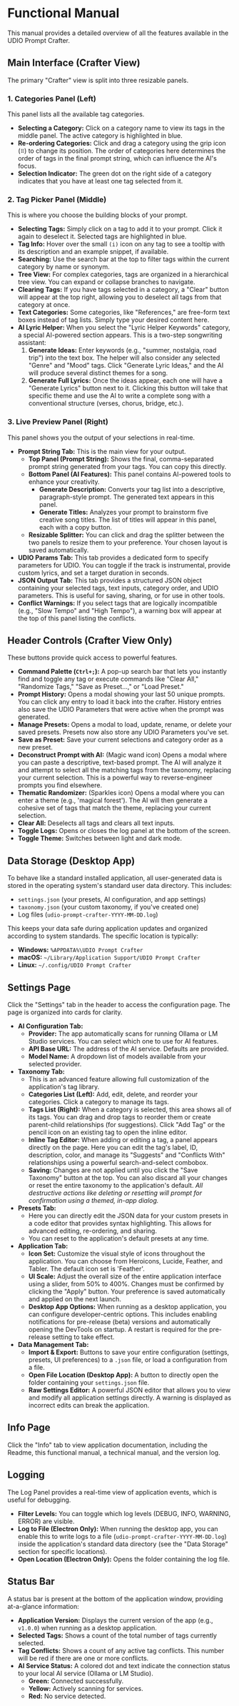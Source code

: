 # Functional Manual

This manual provides a detailed overview of all the features available in the UDIO Prompt Crafter.

## Main Interface (Crafter View)

The primary "Crafter" view is split into three resizable panels.

### 1. Categories Panel (Left)

This panel lists all the available tag categories.

-   **Selecting a Category:** Click on a category name to view its tags in the middle panel. The active category is highlighted in blue.
-   **Re-ordering Categories:** Click and drag a category using the grip icon (`⠿`) to change its position. The order of categories here determines the order of tags in the final prompt string, which can influence the AI's focus.
-   **Selection Indicator:** The green dot on the right side of a category indicates that you have at least one tag selected from it.

### 2. Tag Picker Panel (Middle)

This is where you choose the building blocks of your prompt.

-   **Selecting Tags:** Simply click on a tag to add it to your prompt. Click it again to deselect it. Selected tags are highlighted in blue.
-   **Tag Info:** Hover over the small `(i)` icon on any tag to see a tooltip with its description and an example snippet, if available.
-   **Searching:** Use the search bar at the top to filter tags within the current category by name or synonym.
-   **Tree View:** For complex categories, tags are organized in a hierarchical tree view. You can expand or collapse branches to navigate.
-   **Clearing Tags:** If you have tags selected in a category, a "Clear" button will appear at the top right, allowing you to deselect all tags from that category at once.
-   **Text Categories:** Some categories, like "References," are free-form text boxes instead of tag lists. Simply type your desired content here.
-   **AI Lyric Helper:** When you select the "Lyric Helper Keywords" category, a special AI-powered section appears. This is a two-step songwriting assistant:
    1.  **Generate Ideas:** Enter keywords (e.g., "summer, nostalgia, road trip") into the text box. The helper will also consider any selected "Genre" and "Mood" tags. Click "Generate Lyric Ideas," and the AI will produce several distinct themes for a song.
    2.  **Generate Full Lyrics:** Once the ideas appear, each one will have a "Generate Lyrics" button next to it. Clicking this button will take that specific theme and use the AI to write a complete song with a conventional structure (verses, chorus, bridge, etc.).

### 3. Live Preview Panel (Right)

This panel shows you the output of your selections in real-time.

-   **Prompt String Tab:** This is the main view for your output.
    -   **Top Panel (Prompt String):** Shows the final, comma-separated prompt string generated from your tags. You can copy this directly.
    -   **Bottom Panel (AI Features):** This panel contains AI-powered tools to enhance your creativity.
        -   **Generate Description:** Converts your tag list into a descriptive, paragraph-style prompt. The generated text appears in this panel.
        -   **Generate Titles:** Analyzes your prompt to brainstorm five creative song titles. The list of titles will appear in this panel, each with a copy button.
    -   **Resizable Splitter:** You can click and drag the splitter between the two panels to resize them to your preference. Your chosen layout is saved automatically.
-   **UDIO Params Tab:** This tab provides a dedicated form to specify parameters for UDIO. You can toggle if the track is instrumental, provide custom lyrics, and set a target duration in seconds.
-   **JSON Output Tab:** This tab provides a structured JSON object containing your selected tags, text inputs, category order, and UDIO parameters. This is useful for saving, sharing, or for use in other tools.
-   **Conflict Warnings:** If you select tags that are logically incompatible (e.g., "Slow Tempo" and "High Tempo"), a warning box will appear at the top of this panel listing the conflicts.

## Header Controls (Crafter View Only)

These buttons provide quick access to powerful features.

-   **Command Palette (`Ctrl+;`):** A pop-up search bar that lets you instantly find and toggle any tag or execute commands like "Clear All," "Randomize Tags," "Save as Preset...," or "Load Preset."
-   **Prompt History:** Opens a modal showing your last 50 unique prompts. You can click any entry to load it back into the crafter. History entries also save the UDIO Parameters that were active when the prompt was generated.
-   **Manage Presets:** Opens a modal to load, update, rename, or delete your saved presets. Presets now also store any UDIO Parameters you've set.
-   **Save as Preset:** Save your current selections and category order as a new preset.
-   **Deconstruct Prompt with AI:** (Magic wand icon) Opens a modal where you can paste a descriptive, text-based prompt. The AI will analyze it and attempt to select all the matching tags from the taxonomy, replacing your current selection. This is a powerful way to reverse-engineer prompts you find elsewhere.
-   **Thematic Randomizer:** (Sparkles icon) Opens a modal where you can enter a theme (e.g., 'magical forest'). The AI will then generate a cohesive set of tags that match the theme, replacing your current selection.
-   **Clear All:** Deselects all tags and clears all text inputs.
-   **Toggle Logs:** Opens or closes the log panel at the bottom of the screen.
-   **Toggle Theme:** Switches between light and dark mode.

## Data Storage (Desktop App)

To behave like a standard installed application, all user-generated data is stored in the operating system's standard user data directory. This includes:

-   `settings.json` (your presets, AI configuration, and app settings)
-   `taxonomy.json` (your custom taxonomy, if you've created one)
-   Log files (`udio-prompt-crafter-YYYY-MM-DD.log`)

This keeps your data safe during application updates and organized according to system standards. The specific location is typically:

-   **Windows:** `%APPDATA%\UDIO Prompt Crafter`
-   **macOS:** `~/Library/Application Support/UDIO Prompt Crafter`
-   **Linux:** `~/.config/UDIO Prompt Crafter`

## Settings Page

Click the "Settings" tab in the header to access the configuration page. The page is organized into cards for clarity.

-   **AI Configuration Tab:**
    -   **Provider:** The app automatically scans for running Ollama or LM Studio services. You can select which one to use for AI features.
    -   **API Base URL:** The address of the AI service. Defaults are provided.
    -   **Model Name:** A dropdown list of models available from your selected provider.
-   **Taxonomy Tab:**
    -   This is an advanced feature allowing full customization of the application's tag library.
    -   **Categories List (Left):** Add, edit, delete, and reorder your categories. Click a category to manage its tags.
    -   **Tags List (Right):** When a category is selected, this area shows all of its tags. You can drag and drop tags to reorder them or create parent-child relationships (for suggestions). Click "Add Tag" or the pencil icon on an existing tag to open the inline editor.
    -   **Inline Tag Editor:** When adding or editing a tag, a panel appears directly on the page. Here you can edit the tag's label, ID, description, color, and manage its "Suggests" and "Conflicts With" relationships using a powerful search-and-select combobox.
    -   **Saving:** Changes are not applied until you click the "Save Taxonomy" button at the top. You can also discard all your changes or reset the entire taxonomy to the application's default. *All destructive actions like deleting or resetting will prompt for confirmation using a themed, in-app dialog.*
-   **Presets Tab:**
    -   Here you can directly edit the JSON data for your custom presets in a code editor that provides syntax highlighting. This allows for advanced editing, re-ordering, and sharing.
    -   You can reset to the application's default presets at any time.
-   **Application Tab:**
    -   **Icon Set:** Customize the visual style of icons throughout the application. You can choose from Heroicons, Lucide, Feather, and Tabler. The default icon set is 'Feather'.
    -   **UI Scale:** Adjust the overall size of the entire application interface using a slider, from 50% to 400%. Changes must be confirmed by clicking the "Apply" button. Your preference is saved automatically and applied on the next launch.
    -   **Desktop App Options:** When running as a desktop application, you can configure developer-centric options. This includes enabling notifications for pre-release (beta) versions and automatically opening the DevTools on startup. A restart is required for the pre-release setting to take effect.
-   **Data Management Tab:**
    -   **Import & Export:** Buttons to save your entire configuration (settings, presets, UI preferences) to a `.json` file, or load a configuration from a file.
    -   **Open File Location (Desktop App):** A button to directly open the folder containing your `settings.json` file.
    -   **Raw Settings Editor:** A powerful JSON editor that allows you to view and modify all application settings directly. A warning is displayed as incorrect edits can break the application.

## Info Page

Click the "Info" tab to view application documentation, including the Readme, this functional manual, a technical manual, and the version log.

## Logging

The Log Panel provides a real-time view of application events, which is useful for debugging.

-   **Filter Levels:** You can toggle which log levels (DEBUG, INFO, WARNING, ERROR) are visible.
-   **Log to File (Electron Only):** When running the desktop app, you can enable this to write logs to a file (`udio-prompt-crafter-YYYY-MM-DD.log`) inside the application's standard data directory (see the "Data Storage" section for specific locations).
-   **Open Location (Electron Only):** Opens the folder containing the log file.

## Status Bar

A status bar is present at the bottom of the application window, providing at-a-glance information:

-   **Application Version:** Displays the current version of the app (e.g., `v1.0.0`) when running as a desktop application.
-   **Selected Tags:** Shows a count of the total number of tags currently selected.
-   **Tag Conflicts:** Shows a count of any active tag conflicts. This number will be red if there are one or more conflicts.
-   **AI Service Status:** A colored dot and text indicate the connection status to your local AI service (Ollama or LM Studio).
    -   **Green:** Connected successfully.
    -   **Yellow:** Actively scanning for services.
    -   **Red:** No service detected.